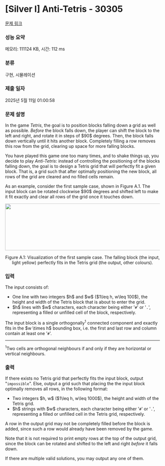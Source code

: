 # [Silver I] Anti-Tetris - 30305 

[문제 링크](https://www.acmicpc.net/problem/30305) 

### 성능 요약

메모리: 111124 KB, 시간: 112 ms

### 분류

구현, 시뮬레이션

### 제출 일자

2025년 5월 11일 01:00:58

### 문제 설명

<p>In the game <em>Tetris</em>, the goal is to position blocks falling down a grid as well as possible. <em>Before</em> the block falls down, the player can shift the block to the left and right, and rotate it in steps of $90$ degrees. Then, the block falls down vertically until it hits another block. Completely filling a row removes this row from the grid, clearing up space for more falling blocks.</p>

<p>You have played this game one too many times, and to shake things up, you decide to play <em>Anti-Tetris</em>: instead of controlling the positioning of the blocks falling down, the goal is to design a Tetris grid that will perfectly fit a given block. That is, a grid such that after optimally positioning the new block, all rows of the grid are cleared and no filled cells remain.</p>

<p>As an example, consider the first sample case, shown in Figure A.1. The input block can be rotated clockwise $90$ degrees and shifted left to make it fit exactly and clear all rows of the grid once it touches down.</p>

<p style="text-align: center;"><img alt="" src="https://upload.acmicpc.net/57f05ba1-5d71-4171-abf4-7ffcf3abff1b/-/preview/" style="width: 512px; height: 152px;"></p>

<p style="text-align: center;">Figure A.1: Visualization of the first sample case. The falling block (the input, light yellow) perfectly fits in the Tetris grid (the output, other colours).</p>

### 입력 

 <p>The input consists of:</p>

<ul>
	<li>One line with two integers $h$ and $w$ ($1\leq h, w\leq 100$), the height and width of the Tetris block that is about to enter the grid.</li>
	<li>$h$ lines with $w$ characters, each character being either '<code>#</code>' or '<code>.</code>', representing a filled or unfilled cell of the block, respectively.</li>
</ul>

<p>The input block is a single orthogonally<sup>1</sup> connected component and exactly fits in the $w \times h$ bounding box, i.e. the first and last row and column contain at least one '<code>#</code>'.</p>

<hr>
<p><sup>1</sup>Two cells are orthogonal neighbours if and only if they are horizontal or vertical neighbours.</p>

### 출력 

 <p>If there exists no Tetris grid that perfectly fits the input block, output "<code>impossible</code>". Else, output a grid such that placing the the input block optimally removes all rows, in the following format:</p>

<ul>
	<li>Two integers $h, w$ ($1\leq h, w\leq 1000$), the height and width of the Tetris grid.</li>
	<li>$h$ strings with $w$ characters, each character being either '<code>#</code>' or '<code>.</code>', representing a filled or unfilled cell in the Tetris grid, respectively.</li>
</ul>

<p>A row in the output grid may not be completely filled before the block is added, since such a row would already have been removed by the game.</p>

<p>Note that it is not required to print empty rows at the top of the output grid, since the block can be rotated and shifted to the left and right <em>before</em> it falls down.</p>

<p>If there are multiple valid solutions, you may output any one of them.</p>

